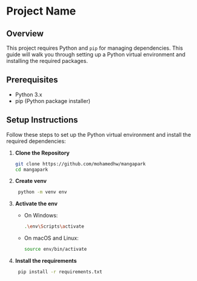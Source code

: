 # Project Name

## Overview

This project requires Python and `pip` for managing dependencies. This guide will walk you through setting up a Python virtual environment and installing the required packages.

## Prerequisites

- Python 3.x
- pip (Python package installer)

## Setup Instructions

Follow these steps to set up the Python virtual environment and install the required dependencies:

1. **Clone the Repository**

   ```bash
   git clone https://github.com/mohamedhw/mangapark
   cd mangapark
   ```

2. **Create venv**

    ```bash
     python -m venv env
    ```

3.  **Activate the env**
     - On Windows:

         ```bash
         .\env\Scripts\activate
         ```
     - On macOS and Linux:

         ```bash
         source env/bin/activate
         ```

4.  **Install the requirements**
    ```bash
     pip install -r requirements.txt
    ```

